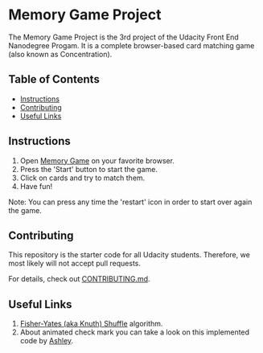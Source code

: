 # Memory Game Project

The Memory Game Project is the 3rd project of the Udacity Front End Nanodegree Progam. It is a complete browser-based card matching game (also known as Concentration).

## Table of Contents

* [Instructions](#instructions)
* [Contributing](#contributing)
* [Useful Links](#usefulLinks)

## Instructions

1) Open [Memory Game](https://elgeorsk.github.io/FrontEndDev/2-WebProgrammingWithJavaScript/MemoryGame/) on your favorite browser.
2) Press the 'Start' button to start the game.
3) Click on cards and try to match them.
4) Have fun!

Note: You can press any time the 'restart' icon in order to start over again the game.

## Contributing

This repository is the starter code for all Udacity students. Therefore, we most likely will not accept pull requests.

For details, check out [CONTRIBUTING.md](https://github.com/elgeorsk/FrontEndDev/blob/master/2-WebProgrammingWithJavaScript/MemoryGame/CONTRIBUTING.md).

## Useful Links

1) [Fisher-Yates (aka Knuth) Shuffle](http://stackoverflow.com/a/2450976) algorithm.
2) About animated check mark you can take a look on this implemented code by [Ashley](https://codepen.io/ashleygalante/pen/nwoKh).


